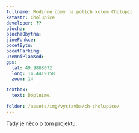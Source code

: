 ```yaml
---
fullname: Rodinné domy na polích kolem Cholupic
katastr: Cholupice
developer: ??
plocha:
plochaObytna:
jineFunkce:
pocetBytu:
pocetParking:
uzemniPlanKod:
gps:
  lat: 49.9888072
  long: 14.4419158
  zoom: 14

textbox:
  text: Doplníme.

folder: /assets/img/vystavba/ch-cholupice/
---
```


Tady je něco o tom projektu.